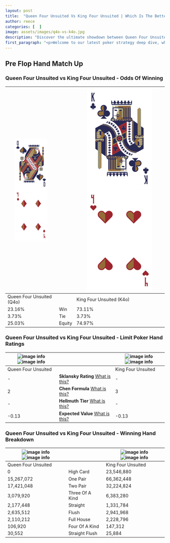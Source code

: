 ```yaml
---
layout: post
title:  "Queen Four Unsuited Vs King Four Unsuited | Which Is The Better Hand In Poker? A Complete Guide"
author: reece
categories: [  ]
image: assets/images/q4o-vs-k4o.jpg
description: "Discover the ultimate showdown between Queen Four Unsuited and King Four Unsuited in poker! Uncover the odds, strategies, and scenarios where one hand triumphs over the other. Get ready to up your poker game with this thrilling analysis."
first_paragraph: "<p>Welcome to our latest poker strategy deep dive, where we're pitting two distinct hands against each other in a high-stakes showdown: Queen Four Unsuited vs King Four Unsuited.</p><p>In the dynamic world of poker, every decision counts, and knowing which hand holds the upper hand is key to your success at the table.</p><p>In this article, we'll dissect these two hands, explore the scenarios where one dominates the other, and equip you with the knowledge to make strategic choices that can tip the odds in your favor.</p><p>Get ready to unravel the intriguing dynamics of these poker hands and elevate your game to new heights.</p>"
---
```




[comment]: # (sp0)

## Pre Flop Hand Match Up

<div class="table hand-ratings" markdown="1"> 



### Queen Four Unsuited vs King Four Unsuited - Odds Of Winning


    
| ![image info](assets/images/hand1/q.png) ![image info](assets/images/hand1/4o.png) |  | ![image info](assets/images/hand2/k.png) ![image info](assets/images/hand2/4o.png) |
| -------- | -------- | -------- |
| Queen Four Unsuited (Q4o) |  | King Four Unsuited (K4o) |
| 23.16% | Win | 73.11% |
| 3.73% | Tie | 3.73% |
| 25.03% | Equity | 74.97% |




[comment]: # (sp1)



### Queen Four Unsuited vs King Four Unsuited - Limit Poker Hand Ratings


    
| ![image info](https://www.riverpairs.com/assets/images/hand1/q.png) ![image info](https://www.riverpairs.com/assets/images/hand1/4o.png) |  | ![image info](https://www.riverpairs.com/assets/images/hand2/k.png) ![image info](https://www.riverpairs.com/assets/images/hand2/4o.png) |
| -------- | -------- | -------- |
| Queen Four Unsuited |  | King Four Unsuited |
| - | **Sklansky Rating** [What is this?](/sklansky-rating-explained) | - |
| 2 | **Chen Formula** [What is this?](/chen-formula-explained) | 3 |
| - | **Hellmuth Tier** [What is this?](/Hellmuth-tier-explained) | - |
| -0.13 | **Expected Value** [What is this?](/expected-value-explained) | -0.13 |




[comment]: # (sp2)



### Queen Four Unsuited vs King Four Unsuited - Winning Hand Breakdown


    
| ![image info](https://www.riverpairs.com/assets/images/hand1/q.png) ![image info](https://www.riverpairs.com/assets/images/hand1/4o.png) |  | ![image info](https://www.riverpairs.com/assets/images/hand2/k.png) ![image info](https://www.riverpairs.com/assets/images/hand2/4o.png) |
| -------- | -------- | -------- |
| Queen Four Unsuited |  | King Four Unsuited |
| 0 | High Card | 23,546,880 |
| 15,267,072 | One Pair | 66,362,448 |
| 17,421,048 | Two Pair | 32,224,824 |
| 3,079,920 | Three Of A Kind | 6,383,280 |
| 2,177,448 | Straight | 1,331,784 |
| 2,635,512 | Flush | 2,941,968 |
| 2,110,212 | Full House | 2,228,796 |
| 106,920 | Four Of A Kind | 147,312 |
| 30,552 | Straight Flush | 25,884 |




[comment]: # (sp3)



</div>

[comment]: # (sp4)



[comment]: # (sp5)

